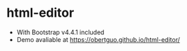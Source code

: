 # html-editor
* With Bootstrap v4.4.1 included 
* Demo avaliable at https://obertguo.github.io/html-editor/
